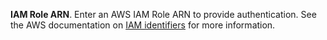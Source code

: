 **IAM Role ARN**. Enter an AWS IAM Role ARN to provide authentication. See the AWS documentation on [IAM identifiers](https://docs.aws.amazon.com/IAM/latest/UserGuide/reference_identifiers.html) for more information. 